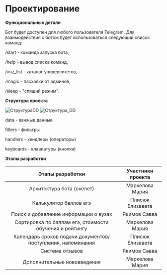 # Проектирование

**Функциональные детали**

Бот будет доступен для любого пользователя Telegram. Для взаимодействия с ботом будет использоваться следующий список команд:

/start - команда запуска бота, 

/help - вывод списка команд,

/vuz_list - каталог университетов,

/magic - пасхалки от админов,

/sleep - "спящий режим".

**Структура проекта**

![СтруктураDD](https://gitlab.com/m_mrkl/hack_abiturient/raw/master/structure01.jpeg)
![Структура_DD](https://gitlab.com/m_mrkl/hack_abiturient/-/blob/master/structure01.jpeg)

data - важные данные

filters - фильтры

handlers - хендлеры (операторы)

keyboards - клавиатуры (кнопки)

**Этапы разработки**

|    Этапы разработки    |   Участники проекта    |
| :--------------------: | :--------------------: |
| Архитектура бота (скелет) | Маркелова Мария |
| Калькулятор баллов егэ | Плисюк Елизавета |
| Поиск и добавление информации о вузах | Якимов Савва |
| Сортировка по баллам егэ, стоимости обучения и рейтингу | Маркелова Мария |
| Календарь сроков подачи документов/поступления, напоминания | Плисюк Елизавета |
| Система отзывов | Якимов Савва |
| Дополнительные нововведения | Маркелова Мария |

